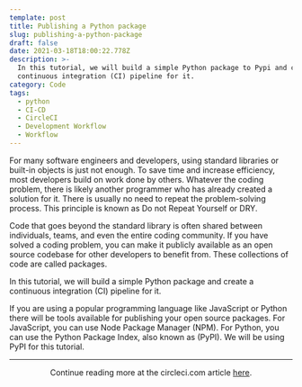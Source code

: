 ```yaml
---
template: post
title: Publishing a Python package
slug: publishing-a-python-package
draft: false
date: 2021-03-18T18:00:22.778Z
description: >-
  In this tutorial, we will build a simple Python package to Pypi and create a
  continuous integration (CI) pipeline for it.
category: Code
tags:
  - python
  - CI-CD
  - CircleCI
  - Development Workflow
  - Workflow
---
```

For many software engineers and developers, using standard libraries or built-in objects is just not enough. To save time and increase efficiency, most developers build on work done by others. Whatever the coding problem, there is likely another programmer who has already created a solution for it. There is usually no need to repeat the problem-solving process. This principle is known as Do not Repeat Yourself or DRY.

Code that goes beyond the standard library is often shared between individuals, teams, and even the entire coding community. If you have solved a coding problem, you can make it publicly available as an open source codebase for other developers to benefit from. These collections of code are called packages.

In this tutorial, we will build a simple Python package and create a continuous integration (CI) pipeline for it.

If you are using a popular programming language like JavaScript or Python there will be tools available for publishing your open source packages. For JavaScript, you can use Node Package Manager (NPM). For Python, you can use the Python Package Index, also known as (PyPI). We will be using PyPI for this tutorial.

---

<center>
Continue reading more at the circleci.com article <a href="https://circleci.com/blog/publishing-a-python-package/" target="_blank">here</a>.
